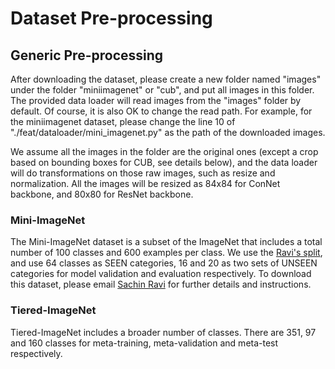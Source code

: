 # Dataset Pre-processing

## Generic Pre-processing
After downloading the dataset, please create a new folder named "images" under the folder "miniimagenet" or "cub", and put all images in this folder. The provided data loader will read images from the "images" folder by default. Of course, it is also OK to change the read path. For example, for the miniimagenet dataset, please change the line 10 of "./feat/dataloader/mini_imagenet.py" as the path of the downloaded images.

We assume all the images in the folder are the original ones (except a crop based on bounding boxes for CUB, see details below), and the data loader will do transformations on those raw images, such as resize and normalization. All the images will be resized as 84x84 for ConNet backbone, and 80x80 for ResNet backbone.

### Mini-ImageNet
The Mini-ImageNet dataset is a subset of the ImageNet that includes a total number of 100 classes and 600 examples per class. We use the [Ravi's split](https://github.com/twitter/meta-learning-lstm), and use 64 classes as SEEN categories, 16 and 20 as two sets of UNSEEN categories for model validation and evaluation respectively. To download this dataset, please email [Sachin Ravi](http://www.cs.princeton.edu/~sachinr/) for further details and instructions.

### Tiered-ImageNet
Tiered-ImageNet includes a broader number of classes. There are 351, 97 and 160 classes for meta-training, meta-validation and meta-test respectively.
